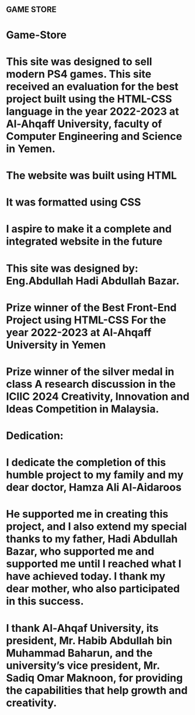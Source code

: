  <div class="icon">
    <h2>GAME STORE</h2>
 </div>

# Game-Store




# This site was designed to sell modern PS4 games. This site received an evaluation for the best project built using the HTML-CSS language in the year 2022-2023 at Al-Ahqaff University, faculty of Computer Engineering and Science in Yemen.

# The website was built using HTML
# It was formatted using CSS

# I aspire to make it a complete and integrated website in the future

# This site was designed by: Eng.Abdullah Hadi Abdullah Bazar.

# Prize winner of the Best Front-End Project using HTML-CSS For the year 2022-2023 at Al-Ahqaff University in Yemen

# Prize winner of the silver medal in class A research discussion in the ICIIC 2024 Creativity, Innovation and Ideas Competition in Malaysia.

# Dedication:
# I dedicate the completion of this humble project to my family and my dear doctor, Hamza Ali Al-Aidaroos
# He supported me in creating this project, and I also extend my special thanks to my father, Hadi Abdullah Bazar, who supported me and supported me until I reached what I have achieved today. I thank my dear mother, who also participated in this success.
# I thank Al-Ahqaf University, its president, Mr. Habib Abdullah bin Muhammad Baharun, and the university’s vice president, Mr. Sadiq Omar Maknoon, for providing the capabilities that help growth and creativity.
